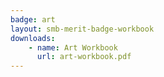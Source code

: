 ```yaml
---
badge: art
layout: smb-merit-badge-workbook
downloads:
    - name: Art Workbook
      url: art-workbook.pdf
---
```

